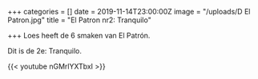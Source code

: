 +++
categories = []
date = 2019-11-14T23:00:00Z
image = "/uploads/D El Patron.jpg"
title = "El Patron nr2: Tranquilo"

+++
Loes heeft de 6 smaken van El Patrón. 

Dit is de 2e: Tranquilo.

{{< youtube nGMrlYXTbxI >}}